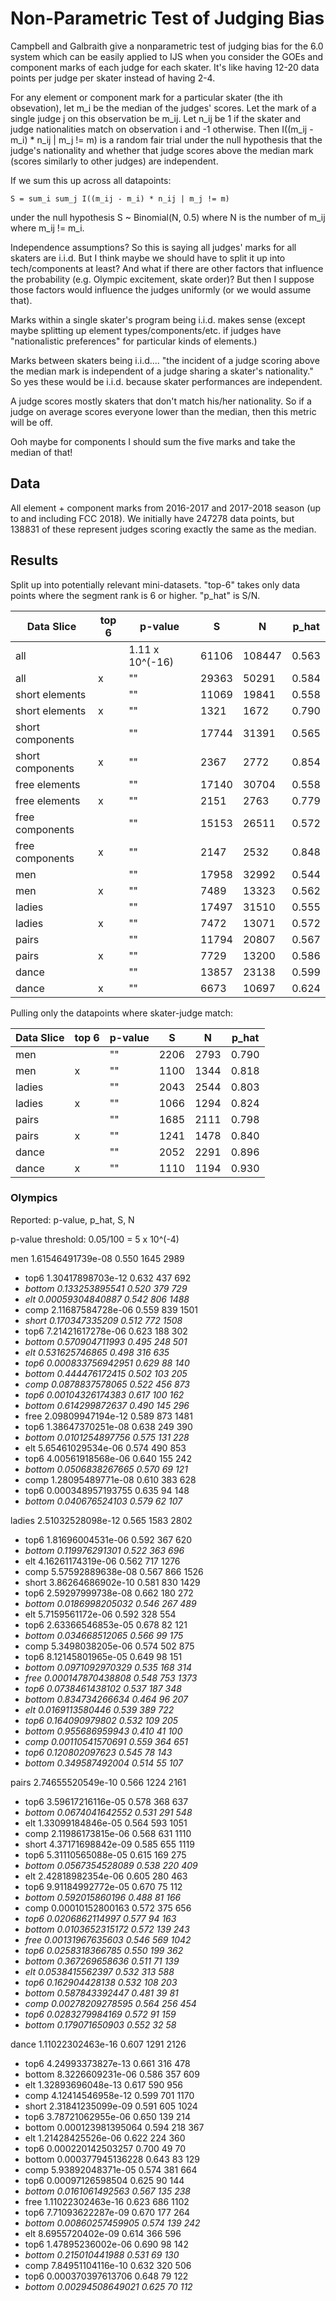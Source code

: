 Non-Parametric Test of Judging Bias
===================================

Campbell and Galbraith give a nonparametric test of judging bias for the 6.0
system which can be easily applied to IJS when you consider the GOEs and
component marks of each judge for each skater. It's like having 12-20 data
points per judge per skater instead of having 2-4.

For any element or component mark for a particular skater (the ith
obsevation), let m_i be the median of the judges' scores. Let the mark of a
single judge j on this observation be m_ij. Let n_ij be 1 if the skater and
judge nationalities match on observation i and -1 otherwise. Then
I((m_ij - m_i) * n_ij | m_j != m) is a random fair trial under the null
hypothesis that the judge's nationality and whether that judge scores above
the median mark (scores similarly to other judges) are independent.

If we sum this up across all datapoints:
```
S = sum_i sum_j I((m_ij - m_i) * n_ij | m_j != m)
```
under the null hypothesis S ~ Binomial(N, 0.5) where N is the number of m_ij
where m_ij != m_i.

Independence assumptions? So this is saying all judges' marks for all skaters
are i.i.d. But I think maybe we should have to split it up into tech/components
at least? And what if there are other factors that influence the probability
(e.g. Olympic excitement, skate order)? But then I suppose those factors would
influence the judges uniformly (or we would assume that).

Marks within a single skater's program being i.i.d. makes sense (except maybe
splitting up element types/components/etc. if judges have "nationalistic
preferences" for particular kinds of elements.)

Marks between skaters being i.i.d.... "the incident of a judge scoring above
the median mark is independent of a judge sharing a skater's nationality." So
yes these would be i.i.d. because skater performances are independent.

A judge scores mostly skaters that don't match his/her nationality. So if a
judge on average scores everyone lower than the median, then this metric will
be off.

Ooh maybe for components I should sum the five marks and take the median of
that!


## Data

All element + component marks from 2016-2017 and 2017-2018 season (up to and
including FCC 2018). We initially have 247278 data points, but 138831 of these
represent judges scoring exactly the same as the median.

## Results

Split up into potentially relevant mini-datasets. "top-6" takes only data
points where the segment rank is 6 or higher. "p_hat" is S/N.

| Data Slice       | top 6 | p-value         | S     | N      | p_hat |
|------------------|-------|-----------------|-------|--------|-------|
| all              |       | 1.11 x 10^(-16) | 61106 | 108447 | 0.563 |
| all              | x     | ""              | 29363 | 50291  | 0.584 |
| short elements   |       | ""              | 11069 | 19841  | 0.558 |
| short elements   | x     | ""              | 1321  | 1672   | 0.790 |
| short components |       | ""              | 17744 | 31391  | 0.565 |
| short components | x     | ""              | 2367  | 2772   | 0.854 |
| free elements    |       | ""              | 17140 | 30704  | 0.558 |
| free elements    | x     | ""              | 2151  | 2763   | 0.779 |
| free components  |       | ""              | 15153 | 26511  | 0.572 |
| free components  | x     | ""              | 2147  | 2532   | 0.848 |
| men              |       | ""              | 17958 | 32992  | 0.544 |
| men              | x     | ""              | 7489  | 13323  | 0.562 |
| ladies           |       | ""              | 17497 | 31510  | 0.555 |
| ladies           | x     | ""              | 7472  | 13071  | 0.572 |
| pairs            |       | ""              | 11794 | 20807  | 0.567 |
| pairs            | x     | ""              | 7729  | 13200  | 0.586 |
| dance            |       | ""              | 13857 | 23138  | 0.599 |
| dance            | x     | ""              | 6673  | 10697  | 0.624 |

Pulling only the datapoints where skater-judge match:

| Data Slice       | top 6 | p-value         | S     | N      | p_hat |
|------------------|-------|-----------------|-------|--------|-------|
| men              |       | ""              | 2206  | 2793   | 0.790 |
| men              | x     | ""              | 1100  | 1344   | 0.818 |
| ladies           |       | ""              | 2043  | 2544   | 0.803 |
| ladies           | x     | ""              | 1066  | 1294   | 0.824 |
| pairs            |       | ""              | 1685  | 2111   | 0.798 |
| pairs            | x     | ""              | 1241  | 1478   | 0.840 |
| dance            |       | ""              | 2052  | 2291   | 0.896 |
| dance            | x     | ""              | 1110  | 1194   | 0.930 |

### Olympics
Reported: p-value, p_hat, S, N

p-value threshold: 0.05/100 = 5 x 10^(-4)

men 1.61546491739e-08 0.550 1645 2989
* top6 1.30417898703e-12 0.632 437 692
* *bottom 0.133253895541 0.520 379 729*
* *elt 0.00059304840887 0.542 806 1488*
* comp 2.11687584728e-06 0.559 839 1501
* *short 0.170347335209 0.512 772 1508*
 * top6 7.21421617278e-06 0.623 188 302
 * *bottom 0.570904711993 0.495 248 501*
 * *elt 0.531625746865 0.498 316 635*
  * *top6 0.000833756942951 0.629 88 140*
  * *bottom 0.444476172415 0.502 103 205*
 * *comp 0.0878837578065 0.522 456 873*
  * *top6 0.00104326174383 0.617 100 162*
  * *bottom 0.614299872637 0.490 145 296*
* free 2.09809947194e-12 0.589 873 1481
 * top6 1.38647370251e-08 0.638 249 390
 * *bottom 0.0101254897756 0.575 131 228*
 * elt 5.65461029534e-06 0.574 490 853
  * top6 4.00561918568e-06 0.640 155 242
  * *bottom 0.0506838267665 0.570 69 121*
 * comp 1.28095489771e-08 0.610 383 628
  * top6 0.000348957193755 0.635 94 148
  * *bottom 0.040676524103 0.579 62 107*

ladies 2.51032528098e-12 0.565 1583 2802
* top6 1.81696004531e-06 0.592 367 620
* *bottom 0.119976291301 0.522 363 696*
* elt 4.16261174319e-06 0.562 717 1276
* comp 5.57592889638e-08 0.567 866 1526
* short 3.86264686902e-10 0.581 830 1429
 * top6 2.59297999738e-08 0.662 180 272
 * *bottom 0.0186998205032 0.546 267 489*
 * elt 5.7159561172e-06 0.592 328 554
  * top6 2.63366546853e-05 0.678 82 121
  * *bottom 0.034668512065 0.566 99 175*
 * comp 5.3498038205e-06 0.574 502 875
  * top6 8.12145801965e-05 0.649 98 151
  * *bottom 0.0971092970329 0.535 168 314*
 * *free 0.000147870438808 0.548 753 1373*
  * *top6 0.0738461438102 0.537 187 348*
  * *bottom 0.834734266634 0.464 96 207*
  * *elt 0.0169113580446 0.539 389 722*
   * *top6 0.164090979802 0.532 109 205*
   * *bottom 0.955686959943 0.410 41 100*
  * *comp 0.00110541570691 0.559 364 651*
   * *top6 0.120802097623 0.545 78 143*
   * *bottom 0.349587492004 0.514 55 107*

pairs 2.74655520549e-10 0.566 1224 2161
* top6 3.59617216116e-05 0.578 368 637
* *bottom 0.0674041642552 0.531 291 548*
* elt 1.33099184846e-05 0.564 593 1051
* comp 2.11986173815e-06 0.568 631 1110
* short 4.37171698842e-09 0.585 655 1119
 * top6 5.31110565088e-05 0.615 169 275
 * *bottom 0.0567354528089 0.538 220 409*
 * elt 2.42818982354e-06 0.605 280 463
  * top6 9.91184992772e-05 0.670 75 112
  * *bottom 0.592015860196 0.488 81 166*
 * comp 0.00010152800163 0.572 375 656
  * *top6 0.0206862114997 0.577 94 163*
  * *bottom 0.0103652315172 0.572 139 243*
* *free 0.00131967635603 0.546 569 1042*
 * *top6 0.0258318366785 0.550 199 362*
 * *bottom 0.367269658636 0.511 71 139*
 * *elt 0.0538415562397 0.532 313 588*
  * *top6 0.162904428138 0.532 108 203*
  * *bottom 0.587843392447 0.481 39 81*
 * *comp 0.00278209278595 0.564 256 454*
  * *top6 0.0283279984169 0.572 91 159*
  * *bottom 0.179071650903 0.552 32 58*

dance 1.11022302463e-16 0.607 1291 2126
* top6 4.24993373827e-13 0.661 316 478
* bottom 8.3226609231e-06 0.586 357 609
* elt 1.32893696048e-13 0.617 590 956
* comp 4.12414546958e-12 0.599 701 1170
* short 2.31841235099e-09 0.591 605 1024
 * top6 3.78721062955e-06 0.650 139 214
 * bottom 0.000123981395064 0.594 218 367
 * elt 1.21428425526e-06 0.622 224 360
  * top6 0.000220142503257 0.700 49 70
  * bottom 0.000377945136228 0.643 83 129
 * comp 5.93892048371e-05 0.574 381 664
  * top6 0.00097126598504 0.625 90 144
  * *bottom 0.0161061492563 0.567 135 238*
* free 1.11022302463e-16 0.623 686 1102
 * top6 7.71093622287e-09 0.670 177 264
 * *bottom 0.00860257459905 0.574 139 242*
 * elt 8.6955720402e-09 0.614 366 596
  * top6 1.47895236002e-06 0.690 98 142
  * *bottom 0.215010441988 0.531 69 130*
 * comp 7.84951104116e-10 0.632 320 506
  * top6 0.000370397613706 0.648 79 122
  * *bottom 0.00294508649021 0.625 70 112*